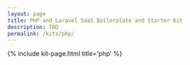 ```yaml
---
layout: page
title: PHP and Laravel SaaS Boilerplate and Starter Kit
description: TBD
permalink: /kits/php/
---
```


{% include kit-page.html title='php' %}
